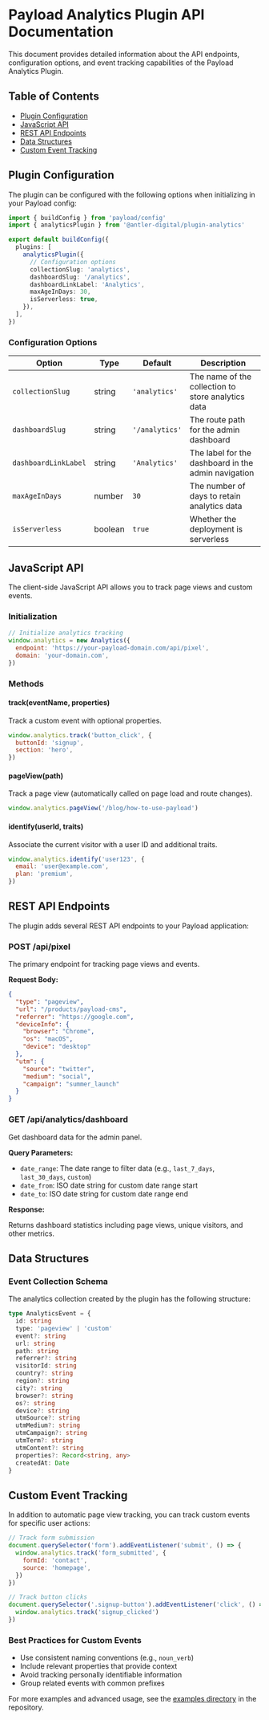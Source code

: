 # Payload Analytics Plugin API Documentation

This document provides detailed information about the API endpoints, configuration options, and event tracking capabilities of the Payload Analytics Plugin.

## Table of Contents

- [Plugin Configuration](#plugin-configuration)
- [JavaScript API](#javascript-api)
- [REST API Endpoints](#rest-api-endpoints)
- [Data Structures](#data-structures)
- [Custom Event Tracking](#custom-event-tracking)

## Plugin Configuration

The plugin can be configured with the following options when initializing in your Payload config:

```typescript
import { buildConfig } from 'payload/config'
import { analyticsPlugin } from '@antler-digital/plugin-analytics'

export default buildConfig({
  plugins: [
    analyticsPlugin({
      // Configuration options
      collectionSlug: 'analytics',
      dashboardSlug: '/analytics',
      dashboardLinkLabel: 'Analytics',
      maxAgeInDays: 30,
      isServerless: true,
    }),
  ],
})
```

### Configuration Options

| Option               | Type    | Default        | Description                                         |
| -------------------- | ------- | -------------- | --------------------------------------------------- |
| `collectionSlug`     | string  | `'analytics'`  | The name of the collection to store analytics data  |
| `dashboardSlug`      | string  | `'/analytics'` | The route path for the admin dashboard              |
| `dashboardLinkLabel` | string  | `'Analytics'`  | The label for the dashboard in the admin navigation |
| `maxAgeInDays`       | number  | `30`           | The number of days to retain analytics data         |
| `isServerless`       | boolean | `true`         | Whether the deployment is serverless                |

## JavaScript API

The client-side JavaScript API allows you to track page views and custom events.

### Initialization

```javascript
// Initialize analytics tracking
window.analytics = new Analytics({
  endpoint: 'https://your-payload-domain.com/api/pixel',
  domain: 'your-domain.com',
})
```

### Methods

#### track(eventName, properties)

Track a custom event with optional properties.

```javascript
window.analytics.track('button_click', {
  buttonId: 'signup',
  section: 'hero',
})
```

#### pageView(path)

Track a page view (automatically called on page load and route changes).

```javascript
window.analytics.pageView('/blog/how-to-use-payload')
```

#### identify(userId, traits)

Associate the current visitor with a user ID and additional traits.

```javascript
window.analytics.identify('user123', {
  email: 'user@example.com',
  plan: 'premium',
})
```

## REST API Endpoints

The plugin adds several REST API endpoints to your Payload application:

### POST /api/pixel

The primary endpoint for tracking page views and events.

**Request Body:**

```json
{
  "type": "pageview",
  "url": "/products/payload-cms",
  "referrer": "https://google.com",
  "deviceInfo": {
    "browser": "Chrome",
    "os": "macOS",
    "device": "desktop"
  },
  "utm": {
    "source": "twitter",
    "medium": "social",
    "campaign": "summer_launch"
  }
}
```

### GET /api/analytics/dashboard

Get dashboard data for the admin panel.

**Query Parameters:**

- `date_range`: The date range to filter data (e.g., `last_7_days`, `last_30_days`, `custom`)
- `date_from`: ISO date string for custom date range start
- `date_to`: ISO date string for custom date range end

**Response:**

Returns dashboard statistics including page views, unique visitors, and other metrics.

## Data Structures

### Event Collection Schema

The analytics collection created by the plugin has the following structure:

```typescript
type AnalyticsEvent = {
  id: string
  type: 'pageview' | 'custom'
  event?: string
  url: string
  path: string
  referrer?: string
  visitorId: string
  country?: string
  region?: string
  city?: string
  browser?: string
  os?: string
  device?: string
  utmSource?: string
  utmMedium?: string
  utmCampaign?: string
  utmTerm?: string
  utmContent?: string
  properties?: Record<string, any>
  createdAt: Date
}
```

## Custom Event Tracking

In addition to automatic page view tracking, you can track custom events for specific user actions:

```javascript
// Track form submission
document.querySelector('form').addEventListener('submit', () => {
  window.analytics.track('form_submitted', {
    formId: 'contact',
    source: 'homepage',
  })
})

// Track button clicks
document.querySelector('.signup-button').addEventListener('click', () => {
  window.analytics.track('signup_clicked')
})
```

### Best Practices for Custom Events

- Use consistent naming conventions (e.g., `noun_verb`)
- Include relevant properties that provide context
- Avoid tracking personally identifiable information
- Group related events with common prefixes

For more examples and advanced usage, see the [examples directory](examples/) in the repository.
